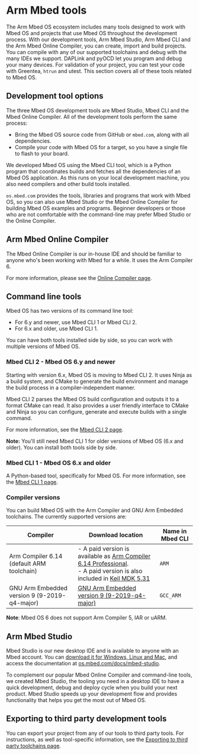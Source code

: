 # Arm Mbed tools

The Arm Mbed OS ecosystem includes many tools designed to work with Mbed OS and projects that use Mbed OS throughout the development process. With our development tools, Arm Mbed Studio, Arm Mbed CLI and the Arm Mbed Online Compiler, you can create, import and build projects. You can compile with any of our supported toolchains and debug with the many IDEs we support. DAPLink and pyOCD let you program and debug your many devices. For validation of your project, you can test your code with Greentea, `htrun` and utest. This section covers all of these tools related to Mbed OS.

## Development tool options

The three Mbed OS development tools are Mbed Studio, Mbed CLI and the Mbed Online Compiler. All of the development tools perform the same process:

- Bring the Mbed OS source code from GitHub or `mbed.com`, along with all dependencies.
- Compile your code with Mbed OS for a target, so you have a single file to flash to your board.

We developed Mbed OS using the Mbed CLI tool, which is a Python program that coordinates builds and fetches all the dependencies of an Mbed OS application. As this runs on your local development machine, you also need compilers and other build tools installed.

`os.mbed.com` provides the tools, libraries and programs that work with Mbed OS, so you can also use Mbed Studio or the Mbed Online Compiler for building Mbed OS examples and programs. Beginner developers or those who are not comfortable with the command-line may prefer Mbed Studio or the Online Compiler.

## Arm Mbed Online Compiler

The Mbed Online Compiler is our in-house IDE and should be familiar to anyone who's been working with Mbed for a while. It uses the Arm Compiler 6.

For more information, please see the [Online Compiler page](../build-tools/mbed-online-compiler.html).

## Command line tools

Mbed OS has two versions of its command line tool:

- For 6.y and newer, use Mbed CLI 1 or Mbed CLI 2.
- For 6.x and older, use Mbed CLI 1.

You can have both tools installed side by side, so you can work with multiple versions of Mbed OS.

### Mbed CLI 2 - Mbed OS 6.y and newer

Starting with version 6.x, Mbed OS is moving to Mbed CLI 2. It uses Ninja as a build system, and CMake to generate the build environment and manage the build process in a compiler-independent manner.

Mbed CLI 2 parses the Mbed OS build configuration and outputs it to a format CMake can read. It also provides a user friendly interface to CMake and Ninja so you can configure, generate and execute builds with a single command.

For more information, see the [Mbed CLI 2 page]().

<span class="notes">**Note:** You'll still need Mbed CLI 1 for older versions of Mbed OS (6.x and older). You can install both tools side by side.</span>

### Mbed CLI 1 - Mbed OS 6.x and older

A Python-based tool, specifically for Mbed OS. For more information, see the [Mbed CLI 1 page](../tools/developing-mbed-cli.html).

### Compiler versions

You can build Mbed OS with the Arm Compiler and GNU Arm Embedded toolchains. The currently supported versions are:

| Compiler| Download location | Name in Mbed CLI |
| --- | --- | --- |
| Arm Compiler 6.14 (default ARM toolchain) | - A paid version is available as [Arm Compiler 6.14 Professional](https://developer.arm.com/products/software-development-tools/compilers/arm-compiler/downloads/version-6). </br> - A paid version is also included in [Keil MDK 5.31](http://www2.keil.com/mdk5/531) | `ARM` |
| GNU Arm Embedded version 9 (9-2019-q4-major) | [GNU Arm Embedded version 9 (9-2019-q4-major)](https://developer.arm.com/open-source/gnu-toolchain/gnu-rm/downloads) | `GCC_ARM` |

<span class="notes">**Note**: Mbed OS 6 does not support Arm Compiler 5, IAR or uARM.</span>

## Arm Mbed Studio

Mbed Studio is our new desktop IDE and is available to anyone with an Mbed account. You can [download it for Windows, Linux and Mac](https://os.mbed.com/docs/mbed-studio/current/installing/index.html), and access the documentation at [os.mbed.com/docs/mbed-studio](https://os.mbed.com/docs/mbed-studio/).

To complement our popular Mbed Online Compiler and command-line tools, we created Mbed Studio, the tooling you need in a desktop IDE to have a quick development, debug and deploy cycle when you build your next product. Mbed Studio speeds up your development flow and provides functionality that helps you get the most out of Mbed OS.

## Exporting to third party development tools

You can export your project from any of our tools to third party tools. For instructions, as well as tool-specific information, see the [Exporting to third party toolchains page](../build-tools/third-party-build-tools.html).
